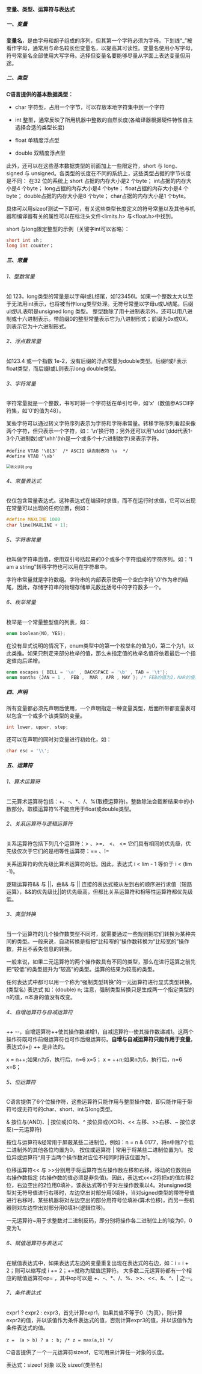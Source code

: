 #### 变量、类型、运算符与表达式

##### 一、变量

**变量名**，是由字母和胡子组成的序列，但其第一个字符必须为字母。下划线“_”被看作字母，通常用与命名较长但变量名，以提高其可读性。变量名使用小写字母，符号常量名全部使用大写字母。选择但变量名要能够尽量从字面上表达变量但用途。

##### 二、类型

**C语言提供的基本数据类型：**

- char 字符型，占用一个字节，可以存放本地字符集中到一个字符

- int 整型，通常反映了所用机器中整数的自然长度(各编译器根据硬件特性自主选择合适的类型长度)

- float 单精度浮点型

- double 双精度浮点型

此外，还可以在这些基本数据类型的前面加上一些限定符，short 与 long、signed 与 unsigned。各类型的长度在不同的系统上，这些类型占据的字节长度是不同：
在32 位的系统上
short 占据的内存大小是2 个byte；
int占据的内存大小是4 个byte；
long占据的内存大小是4 个byte；
float占据的内存大小是4 个byte；
double占据的内存大小是8 个byte；
char占据的内存大小是1 个byte。

具体可以用sizeof测试一下即可，有关这些类型长度定义的符号常量以及其他与机器和编译器有关的属性可以在标注头文件<limits.h> 与<float.h>中找到。

short 与long限定整型的示例（关键字int可以省略）：
```c
short int sh；
long int counter；
```

##### 三、常量

###### 1、整数常量

如 123，long类型的常量是以字母l或L结尾，如123456l。如果一个整数太大以至于无法用int表示，也将被当作long类型处理。无符号常量以字母u或U结尾。后缀ul或UL表明是unsigned long 类型。
整型数除了用十进制表示外，还可以用八进制或十六进制表示。带前缀0的整型常量表示它为八进制形式；前缀为0x或0X，则表示它为十六进制形式。

###### 2、浮点数常量

如123.4 或一个指数 1e-2，没有后缀的浮点常量为double类型。后缀f或F表示float类型，而后缀l或L则表示long double类型。

###### 3、字符常量

字符常量就是一个整数，书写时将一个字符括在单引号中，如'x'（数值参ASCII字符集，如'0'的值为48）。

某些字符可以通过转义字符序列表示为字符和字符串常量。转移字符序列看起来像两个字符，但只表示一个字符，如：'\n'换行符；另外还可以用'\ddd'(ddd代表1-3个八进制数)或'\xhh'(hh是一个或多个十六进制数字)来表示字符。

```
#define VTAB '\013'  /* ASCII 纵向制表符 \v  */
#define VTAB '\xb'
```
<img src="https://liuyang-picbed.oss-cn-shanghai.aliyuncs.com/2020-12-08-145752.png" alt="转义字符.png" style="zoom: 67%;" />

###### 4、常量表达式

仅仅包含常量表达式。这种表达式在编译时求值，而不在运行时求值，它可以出现在常量可以出现的任何位置，例如：

```c
#define MAXLINE 1000
char line[MAXLINE + 1];
```
###### 5、字符串常量

也叫做字符串面值，使用双引号括起来的0个或多个字符组成的字符序列。如："I am a string"转移字符也可以用在字符串中。

字符串常量就是字符数组。字符串的内部表示使用一个空白字符'\0'作为串的结尾，因此，存储字符串的物理存储单元数比括号中的字符数多一个。

###### 6、枚举常量

枚举是一个常量整型值的列表，如：

```c
enum boolean{NO, YES};
```
在没有显式说明的情况下，enum类型中的第一个枚举名的值为0，第二个为1，以此类推。如果只制定来部分枚举的值，那么未指定值的枚举名值将依着最后一个指定值向后递增。
```c
enum escapes { BELL = '\a' , BACKSPACE = '\b' , TAB = '\t'};
enum months {JAN = 1 ,  FEB ,  MAR , APR , MAY }; /* FEB的值为2，MAR的值为3，以此类推 */
```

##### 四、声明

所有变量都必须先声明后使用，一个声明指定一种变量类型，后面所带都变量表可以包含一个或多个该类型的变量。

```c
int lower, upper, step;
```
还可以在声明的同时对变量进行初始化，如： 
```c
char esc = '\\';
```

##### 五、运算符

###### 1、算术运算符

二元算术运算符包括：+、-、*、/、%(取模运算符)。整数除法会截断结果中的小数部分。取模运算符%不能应用于float或double类型。

###### 2、关系运算符与逻辑运算符

关系运算符包括下列几个运算符：> 、>=、 <、 <=  它们具有相同的优先级，优先级仅次于它们的是相等性运算符：==  、!=

关系运算符的优先级比算术运算符的低。因此，表达式 i   < lim - 1 等价于 i  < (lim -1)。

逻辑运算符&& 与 ||，由&& 与 || 连接的表达式按从左到右的顺序进行求值（短路运算），&&的优先级比||的优先级高，但都比关系运算符和相等性运算符都优先级低。

###### 3、类型转换

当一个运算符的几个操作数类型不同时，就需要通过一些规则把它们转换为某种共同的类型。一般来说，自动转换是指把“比较窄的”操作数转换为“比较宽的”操作数，并且不丢失信息的转换。

一般来说，如果二元运算符的两个操作数具有不同的类型，那么在进行运算之前先把“较低”的类型提升为“较高”的类型。运算的结果为较高的类型。

任何表达式中都可以用一个称为“强制类型转换”的一元运算符进行显式类型转换。
(类型名) 表达式  如：(double) n;  注意，强制类型转换只是生成两一个指定类型的n的值，n本身的值没有改变。

###### 4、自增运算符与自减运算符

++ --，自增运算符++使其操作数递增1，自减运算符--使其操作数递减1。这两个操作符既可作前缀运算符也可作后缀运算符。**自增与自减运算符只能作用于变量**，表达式(i+j) ++ 是非法的。

x = n++;如果n为5，执行后，n=6 x=5；
x = ++n;如果n为5，执行后，n=6 x=6；

###### 5、位运算符

C语言提供了6个位操作符，这些运算符只能作用与整型操作数，即只能作用于带符号或无符号的char、short、int与long类型。

& 按位与(AND)、| 按位或(OR)、^ 按位异或(XOR)、<< 左移、>>右移、~ 按位求反(一元运算符)

按位与运算符&经常用于屏蔽某些二进制位，例如：n = n & 0177，将n中除7个低二进制外的其他各位均置为0。
按位或运算符 | 常用于将某些二进制位置为1。
按位异或运算符^用于当两个操作数对应位不相同时将该位置为1。

位移运算符<< 与 >>分别用于将运算符当左操作数左移和右移，移动的位数则由右操作数指定 (右操作数的值必须是非负值)。因此，表达式x<<2将把x的值左移2位，右边空出的2位用0填补，该表达式等价于对左操作数乘以4。对unsigned类型对无符号值进行右移时，左边空出对部分用0填补，当对signed类型的带符号值进行右移时，某些机器将对左边空出的部分用符号位填补(算术位移)，而另一些机器则对左边空出对部分用0填补(逻辑位移)。

一元运算符~用于求整数对二进制反码，即分别将操作各二进制位上的1变为0，0变为1。

###### 6、赋值运算符与表达式

在赋值表达式中，如果表达式左边的变量重复出现在表达式的右边，如：i = i + 2；则可以缩写成 i += 2；+=就称为赋值运算符。
大多数二元运算符都有一个相应的赋值运算符op= ，其中op可以是 +、-、*、/、%、>>、<<、&、^、| 之一。

###### 7、条件表达式

expr1 ? expr2 : expr3，首先计算expr1，如果其值不等于0（为真），则计算expr2的值，并以该值作为条件表达式的值，否则计算expr3的值，并以该值作为条件表达式的值。

```
z = （a > b) ? a : b; /* z = max(a,b) */
```



C语言提供了一个一元运算符sizeof，它可用来计算任一对象的长度。

表达式：sizeof 对象    以及    sizeof(类型名)